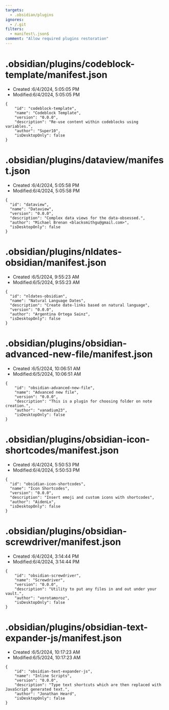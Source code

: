 ```yaml
---
targets:
  - .obsidian/plugins
ignores:
  - /.git
filters:
  - manifest\.json$
comment: "Allow required plugins restoration"
---
```



# .obsidian/plugins/codeblock-template/manifest.json 
- Created :6/4/2024, 5:05:05 PM 
- Modified:6/4/2024, 5:05:05 PM 

```screwdriver:.obsidian/plugins/codeblock-template/manifest.json:plain
{
	"id": "codeblock-template",
	"name": "Codeblock Template",
	"version": "0.0.0",
	"description": "Re-use content within codeblocks using variables.",
	"author": "Super10",
	"isDesktopOnly": false
}
```
# .obsidian/plugins/dataview/manifest.json 
- Created :6/4/2024, 5:05:58 PM 
- Modified:6/4/2024, 5:05:58 PM 

```screwdriver:.obsidian/plugins/dataview/manifest.json:plain
{
  "id": "dataview",
  "name": "Dataview",
  "version": "0.0.0",
  "description": "Complex data views for the data-obsessed.",
  "author": "Michael Brenan <blacksmithgu@gmail.com>",
  "isDesktopOnly": false
}

```
# .obsidian/plugins/nldates-obsidian/manifest.json 
- Created :6/5/2024, 9:55:23 AM 
- Modified:6/5/2024, 9:55:23 AM 

```screwdriver:.obsidian/plugins/nldates-obsidian/manifest.json:plain
{
  "id": "nldates-obsidian",
  "name": "Natural Language Dates",
  "description": "Create date-links based on natural language",
  "version": "0.0.0",
  "author": "Argentina Ortega Sainz",
  "isDesktopOnly": false
}

```
# .obsidian/plugins/obsidian-advanced-new-file/manifest.json 
- Created :6/5/2024, 10:06:51 AM 
- Modified:6/5/2024, 10:06:51 AM 

```screwdriver:.obsidian/plugins/obsidian-advanced-new-file/manifest.json:plain
{
	"id": "obsidian-advanced-new-file",
	"name": "Advanced new file",
	"version": "0.0.0",
	"description": "This is a plugin for choosing folder on note creation.",
	"author": "vanadium23",
	"isDesktopOnly": false
}

```
# .obsidian/plugins/obsidian-icon-shortcodes/manifest.json 
- Created :6/4/2024, 5:50:53 PM 
- Modified:6/4/2024, 5:50:53 PM 

```screwdriver:.obsidian/plugins/obsidian-icon-shortcodes/manifest.json:plain
{
  "id": "obsidian-icon-shortcodes",
  "name": "Icon Shortcodes",
  "version": "0.0.0",
  "description": "Insert emoji and custom icons with shortcodes",
  "author": "AidenLx",
  "isDesktopOnly": false
}
```
# .obsidian/plugins/obsidian-screwdriver/manifest.json 
- Created :6/4/2024, 3:14:44 PM 
- Modified:6/4/2024, 3:14:44 PM 

```screwdriver:.obsidian/plugins/obsidian-screwdriver/manifest.json:plain
{
	"id": "obsidian-screwdriver",
	"name": "Screwdriver",
	"version": "0.0.0",
	"description": "Utility to put any files in and out under your vault.",
	"author": "vorotamoroz",
	"isDesktopOnly": false
}

```
# .obsidian/plugins/obsidian-text-expander-js/manifest.json 
- Created :6/5/2024, 10:17:23 AM 
- Modified:6/5/2024, 10:17:23 AM 

```screwdriver:.obsidian/plugins/obsidian-text-expander-js/manifest.json:plain
{
	"id": "obsidian-text-expander-js",
	"name": "Inline Scripts",
	"version": "0.0.0",
	"description": "Type text shortcuts which are then replaced with JavaScript generated text.",
	"author": "Jonathan Heard",
	"isDesktopOnly": false
}

```